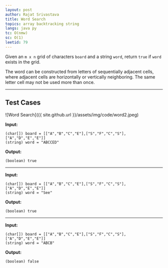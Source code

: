 ```yaml
---
layout: post
author: Rajat Srivastava
title: Word Search
topics: array backtracking string
langs: java py
tc: O(nmw)
sc: O(1)
leetid: 79
---
```


Given an `m x n` grid of characters `board` and a string `word`, 
return `true` if `word` exists in the grid.

The word can be constructed from letters of sequentially adjacent cells, 
where adjacent cells are horizontally or vertically neighboring. 
The same letter cell may not be used more than once.

---

## Test Cases

![Word Search]({{ site.github.url }}/assets/img/code/word2.jpeg)

**Input:**
```
(char[]) board = [["A","B","C","E"],["S","F","C","S"],["A","D","E","E"]]
(string) word = "ABCCED"
```

**Output:**
```
(boolean) true
```

---

**Input:**
```
(char[]) board = [["A","B","C","E"],["S","F","C","S"],["A","D","E","E"]]
(string) word = "See"
```

**Output:**
```
(boolean) true
```

---

**Input:**
```
(char[]) board = [["A","B","C","E"],["S","F","C","S"],["A","D","E","E"]]
(string) word = "ABCB"
```

**Output:**
```
(boolean) false
```